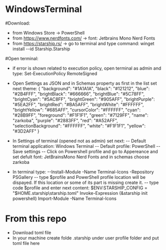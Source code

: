 # WindowsTerminal

#Download:
- from Windows Store -> PowerShell
- from https://www.nerdfonts.com/ -> font: Jetbrains Mono Nerd Fonts
- from https://starship.rs/ -> go to terminal and type command: winget install --id Starship.Starship

#Open terminal:
- if error is shown related to execution policy, open terminal as admin and type: Set-ExecutionPolicy RemoteSigned
- Open Settings as JSON and in Schemas property as first in the list set next theme:
{
            "background": "#1A1A1A",
            "black": "#121212",
            "blue": "#2B4FFF",
            "brightBlack": "#666666",
            "brightBlue": "#5C78FF",
            "brightCyan": "#5AC8FF",
            "brightGreen": "#905AFF",
            "brightPurple": "#5EA2FF",
            "brightRed": "#BA5AFF",
            "brightWhite": "#FFFFFF",
            "brightYellow": "#685AFF",
            "cursorColor": "#FFFFFF",
            "cyan": "#28B9FF",
            "foreground": "#F1F1F1",
            "green": "#7129FF",
            "name": "zarkoba",
            "purple": "#2883FF",
            "red": "#A52AFF",
            "selectionBackground": "#FFFFFF",
            "white": "#F1F1F1",
            "yellow": "#3D2AFF"
        }

- In Settings of terminal (opened not as admin) set next:
  -- Default terminal application: Windows Terminal
  -- Default profile: PowerShell
  -- Save settings
  -- Click on Powershell profile and go to Appereance and set defult font: JetBrainsMono Nerd Fonts and in schemas choose zarkoba

- In terminal type:
  --Install-Module -Name Terminal-Icons -Repository PSGallery
  -- type $profile and PowerShell profile location will be dispayed. If this location or some of its part is missing create it.
  -- type code $profile and enter next content:
 $ENV:STARSHIP_CONFIG = "$HOME\.starship\starship.toml"
Invoke-Expression (&starship init powershell)
Import-Module -Name Terminal-Icons

# From this repo
- Download toml file
- In your machine create folde .starship under user profile folder and put toml file here
